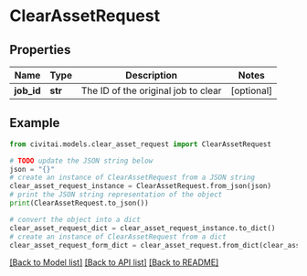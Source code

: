 # ClearAssetRequest


## Properties

Name | Type | Description | Notes
------------ | ------------- | ------------- | -------------
**job_id** | **str** | The ID of the original job to clear | [optional] 

## Example

```python
from civitai.models.clear_asset_request import ClearAssetRequest

# TODO update the JSON string below
json = "{}"
# create an instance of ClearAssetRequest from a JSON string
clear_asset_request_instance = ClearAssetRequest.from_json(json)
# print the JSON string representation of the object
print(ClearAssetRequest.to_json())

# convert the object into a dict
clear_asset_request_dict = clear_asset_request_instance.to_dict()
# create an instance of ClearAssetRequest from a dict
clear_asset_request_form_dict = clear_asset_request.from_dict(clear_asset_request_dict)
```
[[Back to Model list]](../README.md#documentation-for-models) [[Back to API list]](../README.md#documentation-for-api-endpoints) [[Back to README]](../README.md)


